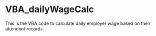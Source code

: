 # VBA_dailyWageCalc
This is the VBA code to calculate daily employer wage based on their attendent records.
